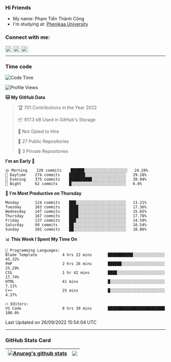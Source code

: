 ### Hi Friends

- My name: Phạm Tiến Thành Công
- I'm studying at: [Phenikaa University]


### Connect with me:
[<img align="left" alt="PhamTienThanhCong | Facebook" width="22px" src="https://upload.wikimedia.org/wikipedia/commons/thumb/1/16/Facebook-icon-1.png/640px-Facebook-icon-1.png" />][facebook]
[<img align="left" alt="PhamTienThanhCong | Zalo" width="22px" src="https://www.anphatpc.com.vn/template/anphat_2020v2/images/icon-zalo.jpg" />][zalo]
[<img align="left" alt="PhamTienThanhCong | LinkedIn" width="22px" src="https://cdn3.iconfinder.com/data/icons/inficons/512/linkedin.png" />][linkedin]

<br />

---

### Time code

<!--START_SECTION:waka-->
![Code Time](http://img.shields.io/badge/Code%20Time-569%20hrs%201%20min-blue)

![Profile Views](http://img.shields.io/badge/Profile%20Views-27-blue)

**🐱 My GitHub Data** 

> 🏆 701 Contributions in the Year 2022
 > 
> 📦 917.3 kB Used in GitHub's Storage 
 > 
> 🚫 Not Opted to Hire
 > 
> 📜 27 Public Repositories 
 > 
> 🔑 3 Private Repositories  
 > 
**I'm an Early 🐤** 

```text
🌞 Morning    228 commits    ██████░░░░░░░░░░░░░░░░░░░   24.28% 
🌆 Daytime    274 commits    ███████░░░░░░░░░░░░░░░░░░   29.18% 
🌃 Evening    375 commits    ██████████░░░░░░░░░░░░░░░   39.94% 
🌙 Night      62 commits     █░░░░░░░░░░░░░░░░░░░░░░░░   6.6%

```
📅 **I'm Most Productive on Thursday** 

```text
Monday       124 commits    ███░░░░░░░░░░░░░░░░░░░░░░   13.21% 
Tuesday      163 commits    ████░░░░░░░░░░░░░░░░░░░░░   17.36% 
Wednesday    147 commits    ████░░░░░░░░░░░░░░░░░░░░░   15.65% 
Thursday     167 commits    ████░░░░░░░░░░░░░░░░░░░░░   17.78% 
Friday       137 commits    ███░░░░░░░░░░░░░░░░░░░░░░   14.59% 
Saturday     99 commits     ██░░░░░░░░░░░░░░░░░░░░░░░   10.54% 
Sunday       102 commits    ██░░░░░░░░░░░░░░░░░░░░░░░   10.86%

```


📊 **This Week I Spent My Time On** 

```text
💬 Programming Languages: 
Blade Template           4 hrs 22 mins       ███████████░░░░░░░░░░░░░░   45.32% 
PHP                      2 hrs 26 mins       ██████░░░░░░░░░░░░░░░░░░░   25.29% 
CSS                      1 hr 42 mins        ████░░░░░░░░░░░░░░░░░░░░░   17.74% 
HTML                     41 mins             █░░░░░░░░░░░░░░░░░░░░░░░░   7.11% 
C++                      25 mins             █░░░░░░░░░░░░░░░░░░░░░░░░   4.37%

🔥 Editors: 
VS Code                  9 hrs 39 mins       █████████████████████████   100.0%

```


 Last Updated on 26/09/2022 15:54:04 UTC
<!--END_SECTION:waka-->

---

### GitHub Stats Card

| <a href="https://github.com/phamtienthanhcong"><img align="center" src="https://github-readme-stats.vercel.app/api?username=PhamTienThanhCong&show_icons=true&include_all_commits=true&theme=buefy&hide_border=true&theme=ocean_dark" alt="Anurag's github stats" /></a> | <a href="https://github.com/phamtienthanhcong"><img align="center" src="https://github-readme-stats.vercel.app/api/top-langs/?username=PhamTienThanhCong&layout=compact&theme=buefy&hide_border=true&theme=ocean_dark" /></a> |
| ------------- | ------------- |

[Phenikaa University]: https://phenikaa-uni.edu.vn/vi
[facebook]: https://www.facebook.com/phamtienthanhcong
[linkedin]: https://linkedin.com/in/phamtienthanhcong
[zalo]: https://zalo.me/0396396332
[tiktok]: https://www.tiktok.com/@phamtienthanhcong
[web]: https://github.com/PhamTienThanhCong/web_dev
[min project]: https://github.com/PhamTienThanhCong/Project-Of-Web
[c and cpp]: https://github.com/PhamTienThanhCong/Code_C_and_Cpro
[python]: https://github.com/PhamTienThanhCong/Python_beginer
